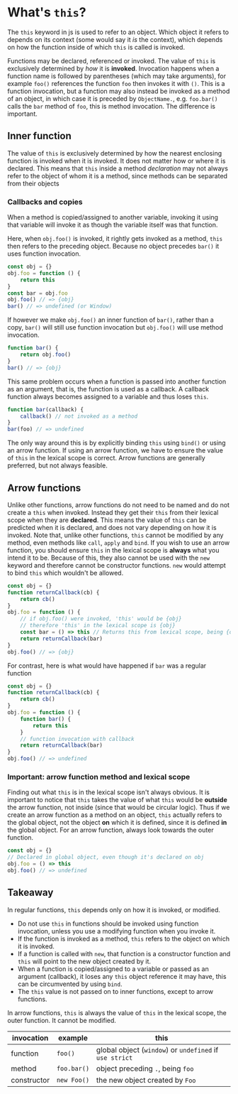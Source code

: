 # What's `this`?

The `this` keyword in js is used to refer to an object. Which object it refers to depends on its context (some would say it *is* the context), which depends on how the function inside of which `this` is called is invoked.

Functions may be declared, referenced or invoked. The value of `this` is exclusively determined by *how* it is **invoked**. Invocation happens when a function name is followed by parentheses (which may take arguments), for example `foo()` references the function `foo` then invokes it with `()`. This is a function invocation, but a function may also instead be invoked as a method of an object, in which case it is preceded by `ObjectName.`, e.g. `foo.bar()` calls the `bar` method of `foo`, this is method invocation. The difference is important.

## Inner function

The value of `this` is exclusively determined by how the nearest enclosing function is invoked when it is invoked. It does not matter how or where it is declared. This means that `this` inside a method *declaration* may not always refer to the object of whom it is a method, since methods can be separated from their objects

### Callbacks and copies

When a method is copied/assigned to another variable, invoking it using that variable will invoke it as though the variable itself was that function. 

Here, when `obj.foo()` is invoked, it rightly gets invoked as a method, `this` then refers to the preceding object. Because no object precedes `bar()` it uses function invocation.
```javascript
const obj = {}
obj.foo = function () {
    return this
}
const bar = obj.foo
obj.foo() // => {obj}
bar() // => undefined (or Window)
```
If however we make `obj.foo()` an inner function of `bar()`, rather than a copy, `bar()` will still use function invocation but `obj.foo()` will use method invocation. 
```javascript
function bar() {
    return obj.foo()
}
bar() // => {obj}
```

This same problem occurs when a function is passed into another function as an argument, that is, the function is used as a callback. A callback function always becomes assigned to a variable and thus loses `this`. 
```javascript
function bar(callback) {
    callback() // not invoked as a method
}
bar(foo) // => undefined
```
The only way around this is by explicitly binding `this` using `bind()` or using an arrow function. If using an arrow function, we have to ensure the value of `this` in the lexical scope is correct. Arrow functions are generally preferred, but not always feasible. 

## Arrow functions

Unlike other functions, arrow functions do not need to be named and do not create a `this` when invoked. Instead they get their `this` from their lexical scope when they are **declared**. This means the value of `this` can be predicted when it is declared, and does not vary depending on how it is invoked. Note that, unlike other functions, `this` cannot be modified by any method, even methods like `call`, `apply` and `bind`. If you wish to use an arrow function, you should ensure `this` in the lexical scope is **always** what you intend it to be. Because of this, they also cannot be used with the `new` keyword and therefore cannot be constructor functions. `new` would attempt to bind `this` which wouldn't be allowed. 
```javascript
const obj = {}
function returnCallback(cb) {
    return cb()
}
obj.foo = function () {
    // if obj.foo() were invoked, 'this' would be {obj}
    // therefore 'this' in the lexical scope is {obj}
    const bar = () => this // Returns this from lexical scope, being {obj}
    return returnCallback(bar)
}
obj.foo() // => {obj}
```
For contrast, here is what would have happened if `bar` was a regular function
```javascript
const obj = {}
function returnCallback(cb) {
    return cb()
}
obj.foo = function () {
    function bar() {
        return this
    }
    // function invocation with callback
    return returnCallback(bar) 
}
obj.foo() // => undefined
```

### Important: arrow function method and lexical scope
Finding out what `this` is in the lexical scope isn't always obvious. It is important to notice that `this` takes the value of what `this` would be **outside** the arrow function, not inside (since that would be circular logic). Thus if we create an arrow function as a method on an object, `this` actually refers to the global object, not the object **on** which it is defined, since it is defined **in** the global object. For an arrow function, always look towards the outer function. 
```javascript
const obj = {}
// Declared in global object, even though it's declared on obj
obj.foo = () => this
obj.foo() // => undefined
```
## Takeaway

In regular functions, `this` depends only on how it is invoked, or modified. 
- Do not use `this` in functions should be invoked using function invocation, unless you use a modifying function when you invoke it. 
- If the function is invoked as a method, `this` refers to the object on which it is invoked. 
- If a function is called with `new`, that function is a constructor function and `this` will point to the new object created by it. 
- When a function is copied/assigned to a variable or passed as an argument (callback), it loses any `this` object reference it may have, this can be circumvented by using `bind`. 
- The `this` value is not passed on to inner functions, except to arrow functions. 

In arrow functions, `this` is always the value of `this` in the lexical scope, the outer function. It cannot be modified.

| invocation | example | this |
| --- | --- | --- |
| function | `foo()` | global object (`window`) or `undefined` if `use strict` |
| method | `foo.bar()` | object preceding `.`, being `foo` | 
| constructor | `new Foo()` | the new object created by `Foo` |